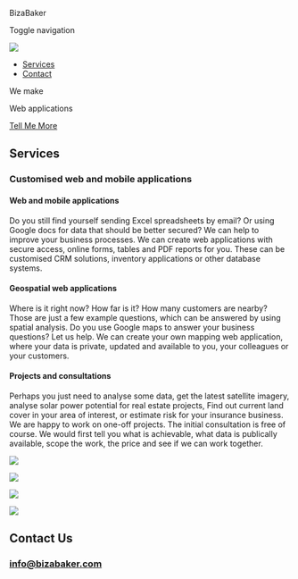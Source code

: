BizaBaker





Toggle navigation

[![](img/logos/bizabaker.png)](#page-top)

* [Services](#services)
* [Contact](#contact)




We make

Web applications

[Tell Me More](#services)



Services
--------

### Customised web and mobile applications

#### Web and mobile applications

Do you still find yourself sending Excel spreadsheets by email? Or using Google docs for data that should be better secured? We can help to improve your business processes. We can create web applications with secure access, online forms, tables and PDF reports for you. These can be customised CRM solutions, inventory applications or other database systems.

#### Geospatial web applications

Where is it right now? How far is it? How many customers are nearby? Those are just a few example questions, which can be answered by using spatial analysis. Do you use Google maps to answer your business questions? Let us help. We can create your own mapping web application, where your data is private, updated and available to you, your colleagues or your customers.

#### Projects and consultations

Perhaps you just need to analyse some data, get the latest satellite imagery, analyse solar power potential for real estate projects, Find out current land cover in your area of interest, or estimate risk for your insurance business. We are happy to work on one-off projects. The initial consultation is free of course. We would first tell you what is achievable, what data is publically available, scope the work, the price and see if we can work together.









[![](img/logos/basf.jpg)](#)

[![](img/logos/lancaster.jpg)](#)

[![](img/logos/bt.jpg)](#)

[![](img/logos/lc.jpg)](#)



Contact Us
----------

### info@bizabaker.com